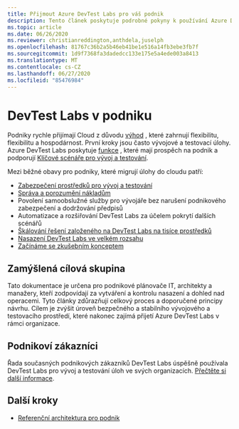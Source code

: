 ```yaml
---
title: Přijmout Azure DevTest Labs pro váš podnik
description: Tento článek poskytuje podrobné pokyny k používání Azure DevTest Labs ve vašem podniku.
ms.topic: article
ms.date: 06/26/2020
ms.reviewer: christianreddington,anthdela,juselph
ms.openlocfilehash: 81767c36b2a5b46eb41be1e516a14fb3ebe3fb7f
ms.sourcegitcommit: 1d9f7368fa3dadedcc133e175e5a4ede003a8413
ms.translationtype: MT
ms.contentlocale: cs-CZ
ms.lasthandoff: 06/27/2020
ms.locfileid: "85476984"
---
```

# <a name="devtest-labs-in-the-enterprise"></a>DevTest Labs v podniku
Podniky rychle přijímají Cloud z důvodu [výhod](/azure/architecture/cloud-adoption/business-strategy/cloud-migration-business-case) , které zahrnují flexibilitu, flexibilitu a hospodárnost. První kroky jsou často vývojové a testovací úlohy. Azure DevTest Labs poskytuje [funkce](devtest-lab-concepts.md) , které mají prospěch na podnik a podporují [Klíčové scénáře pro vývoj a testování](devtest-lab-guidance-get-started.md).

Mezi běžné obavy pro podniky, které migrují úlohy do cloudu patří:

- [Zabezpečení prostředků pro vývoj a testování](devtest-lab-guidance-governance-policy-compliance.md)
- [Správa a porozumění nákladům](devtest-lab-guidance-governance-cost-ownership.md)
- Povolení samoobslužné služby pro vývojáře bez narušení podnikového zabezpečení a dodržování předpisů
- Automatizace a rozšiřování DevTest Labs za účelem pokrytí dalších scénářů
- [Škálování řešení založeného na DevTest Labs na tisíce prostředků](devtest-lab-guidance-scale.md)
- [Nasazení DevTest Labs ve velkém rozsahu](devtest-lab-guidance-orchestrate-implementation.md)
- [Začínáme se zkušebním konceptem](devtest-lab-guidance-orchestrate-implementation.md)

## <a name="intended-audience"></a>Zamýšlená cílová skupina
Tato dokumentace je určena pro podnikové plánovače IT, architekty a manažery, kteří zodpovídají za vytváření a kontrolu nasazení a dohled nad operacemi. Tyto články zdůrazňují celkový proces a doporučené principy návrhu. Cílem je zvýšit úroveň bezpečného a stabilního vývojového a testovacího prostředí, které nakonec zajímá přijetí Azure DevTest Labs v rámci organizace.

## <a name="enterprise-customers"></a>Podnikoví zákazníci

Řada současných podnikových zákazníků DevTest Labs úspěšně používala DevTest Labs pro vývoj a testování úloh ve svých organizacích. [Přečtěte si další informace](https://azure.microsoft.com/case-studies/?term=DevTest+labs).

## <a name="next-steps"></a>Další kroky
- [Referenční architektura pro podnik](devtest-lab-reference-architecture.md)
